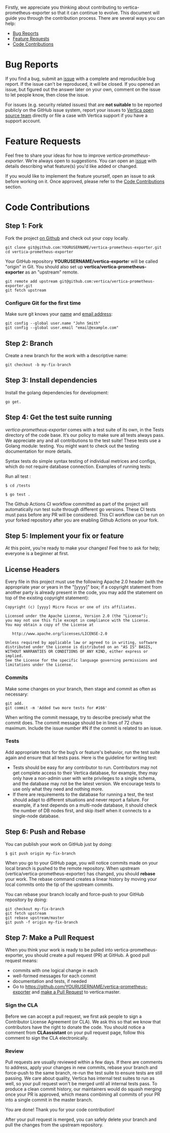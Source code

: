 Firstly, we appreciate you thinking about contributing to vertica-prometheus-exporter so that it can continue to evolve.
This document will guide you through the contribution process. There are several ways you can help:

 - [Bug Reports](#bug-reports)
 - [Feature Requests](#feature-requests)
 - [Code Contributions](#code-contributions)

# Bug Reports

If you find a bug, submit an [issue](https://github.com/vertica/vertica-prometheus-exporter/issues) with a complete and reproducible bug report. If the issue can't be reproduced, it will be closed. If you opened an issue, but figured out the answer later on your own, comment on the issue to let people know, then close the issue.

For issues (e.g. security related issues) that are **not suitable** to be reported publicly on the GitHub issue system, report your issues to [Vertica open source team](mailto:vertica-opensrc@microfocus.com) directly or file a case with Vertica support if you have a support account.

# Feature Requests

Feel free to share your ideas for how to improve *vertica-prometheus-exporter*. We’re always open to suggestions.
You can open an [issue](https://github.com/vertica/vertica-prometheus-exporter/issues)
with details describing what feature(s) you'd like added or changed.

If you would like to implement the feature yourself, open an issue to ask before working on it. Once approved, please refer to the [Code Contributions](#code-contributions) section.

# Code Contributions

## Step 1: Fork
Fork the project [on Github](https://github.com/vertica/vertica-prometheus-exporter)  and check out your copy locally.
```shell
git clone git@github.com:YOURUSERNAME/vertica-prometheus-exporter.git
cd vertica-prometheus-exporter
```
Your GitHub repository **YOURUSERNAME/vertica-exporte**r will be called "origin" in Git. 
You should also set up **vertica/vertica-prometheus-exporter** as an "upstream" remote.

```shell
git remote add upstream git@github.com:vertica/vertica-prometheus-exporter.git
git fetch upstream
```
### Configure Git for the first time

Make sure git knows your [name](https://help.github.com/articles/setting-your-username-in-git/ "Set commit username in Git") and [email address](https://help.github.com/articles/setting-your-commit-email-address-in-git/ "Set commit email address in Git"):

```shell
git config --global user.name "John Smith"
git config --global user.email "email@example.com"
```

## Step 2: Branch

Create a new branch for the work with a descriptive name:
```shell
git checkout -b my-fix-branch
```

## Step 3: Install dependencies

Install the golang dependencies for development:
```shell
go get.
```

## Step 4: Get the test suite running

*vertica-prometheus-exporter* comes with a test suite of its own, in the Tests directory of the code base. It’s our policy to make sure all tests always pass.
We appreciate any and all contributions to the test suite! These tests use a Golang module: testing. You might want to check out the testing documentation for more details.

Syntax tests do simple syntax testing of individual metrices and configs, which do not require database connection. Examples of running tests:

Run all test :
```shell
$ cd /tests
```
```shell
$ go test .
```

The Github Actions CI workflow committed as part of the project will automatically run test suite through different go versions. These CI tests must pass before any PR will be considered. This CI workflow can be run on your forked repository after you are enabling Github Actions on your fork.

## Step 5: Implement your fix or feature

At this point, you're ready to make your changes! Feel free to ask for help; everyone is a beginner at first.
## License Headers
Every file in this project must use the following Apache 2.0 header (with the appropriate year or years in the "[yyyy]" box; if a copyright statement from another party is already present in the code, you may add the statement on top of the existing copyright statement):

```
Copyright (c) [yyyy] Micro Focus or one of its affiliates.

Licensed under the Apache License, Version 2.0 (the "License");
you may not use this file except in compliance with the License.
You may obtain a copy of the License at

   http://www.apache.org/licenses/LICENSE-2.0

Unless required by applicable law or agreed to in writing, software
distributed under the License is distributed on an "AS IS" BASIS,
WITHOUT WARRANTIES OR CONDITIONS OF ANY KIND, either express or implied.
See the License for the specific language governing permissions and
limitations under the License.
```

### Commits
Make some changes on your branch, then stage and commit as often as necessary:
```shell
git add.
git commit -m 'Added two more tests for #166'
```
When writing the commit message, try to describe precisely what the commit does. The commit message should be in lines of 72 chars maximum. Include the issue number #N if the commit is related to an issue.

### Tests
Add appropriate tests for the bug’s or feature's behavior, run the test suite again and ensure that all tests pass. Here is the guideline for writing test:
 - Tests should be easy for any contributor to run. Contributors may not get complete access to their Vertica database, for example, they may only have a non-admin user with write privileges to a single schema, and the database may not be the latest version. We encourage tests to use only what they need and nothing more.
 - If there are requirements to the database for running a test, the test should adapt to different situations and never report a failure. For example, if a test depends on a multi-node database, it should check the number of DB nodes first, and skip itself when it connects to a single-node database.

## Step 6: Push and Rebase

You can publish your work on GitHub just by doing:
```shell
$ git push origin my-fix-branch
```
When you go to your GitHub page, you will notice commits made on your local branch is pushed to the remote repository.
When upstream (vertica/vertica-prometheus-exporter) has changed, you should **rebase** your work. The rebase command creates a linear history by moving your local commits onto the tip of the upstream commits.

You can rebase your branch locally and force-push to your GitHub repository by doing:

```shell
git checkout my-fix-branch
git fetch upstream
git rebase upstream/master
git push -f origin my-fix-branch
```

## Step 7: Make a Pull Request

When you think your work is ready to be pulled into vertica-prometheus-exporter, you should create a pull request (PR) at GitHub.
A good pull request means:

- commits with one logical change in each
- well-formed messages for each commit
- documentation and tests, if needed
- Go to https://github.com/YOURUSERNAME/vertica-prometheus-exporter  and [make a Pull Request](https://help.github.com/articles/creating-a-pull-request/) to vertica:master.

### Sign the CLA

Before we can accept a pull request, we first ask people to sign a Contributor License Agreement (or CLA). We ask this so that we know that contributors have the right to donate the code. You should notice a comment from **CLAassistant**  on your pull request page, follow this comment to sign the CLA electronically.

### Review

Pull requests are usually reviewed within a few days. If there are comments to address, apply your changes in new commits, rebase your branch and force-push to the same branch, re-run the test suite to ensure tests are still passing. We care about quality, Vertica has internal test suites to run as well, so your pull request won't be merged until all internal tests pass. To produce a clean commit history, our maintainers would do squash merging once your PR is approved, which means combining all commits of your PR into a single commit in the master branch.

You are done! Thank you for your code contribution!

After your pull request is merged, you can safely delete your branch and pull the changes from the upstream repository.
